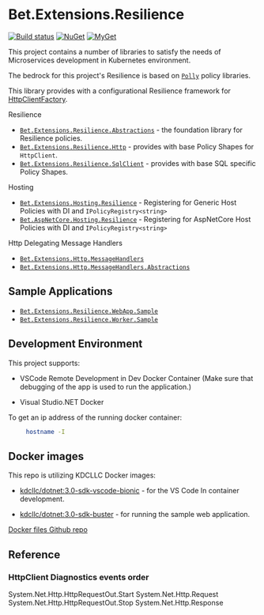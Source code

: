# Bet.Extensions.Resilience

[![Build status](https://ci.appveyor.com/api/projects/status/tmqs7xbq1aqee3md/branch/master?svg=true)](https://ci.appveyor.com/project/kdcllc/bet-extensions-resilience/branch/master)
[![NuGet](https://img.shields.io/nuget/v/Bet.Extensions.Resilience.Http.svg)](https://www.nuget.org/packages?q=Bet.Extensions.Resilience.Http)
[![MyGet](https://img.shields.io/myget/kdcllc/v/Bet.Extensions.Resilience.Http.svg?label=myget)](https://www.myget.org/F/kdcllc/api/v2)

This project contains a number of libraries to satisfy the needs of Microservices development in Kubernetes environment.

The bedrock for this project's Resilience is based on [`Polly`](https://github.com/App-vNext/Polly) policy libraries.

This library provides with a configurational Resilience framework for [HttpClientFactory](https://docs.microsoft.com/en-us/dotnet/architecture/microservices/implement-resilient-applications/use-httpclientfactory-to-implement-resilient-http-requests).

Resilience

- [`Bet.Extensions.Resilience.Abstractions`](./src/Bet.Extensions.Resilience.Abstractions/README.md) - the foundation library for Resilience policies.
- [`Bet.Extensions.Resilience.Http`](./src/Bet.Extensions.Resilience.Http/README.md) - provides with base Policy Shapes for `HttpClient`.
- [`Bet.Extensions.Resilience.SqlClient`](./src/Bet.Extensions.Resilience.Http/README.md) - provides with base SQL specific Policy Shapes.

Hosting

- [`Bet.Extensions.Hosting.Resilience`](./src/Bet.Extensions.Hosting.Resilience/README.md) - Registering for Generic Host Policies with DI and `IPolicyRegistry<string>`
- [`Bet.AspNetCore.Hosting.Resilience`](./src/Bet.AspNetCore.Hosting.Resilience/README.md) - Registering for AspNetCore Host Policies with DI and `IPolicyRegistry<string>`

Http Delegating Message Handlers

- [`Bet.Extensions.Http.MessageHandlers`](./src/Bet.Extensions.Http.MessageHandlers/README.md)
- [`Bet.Extensions.Http.MessageHandlers.Abstractions`](./src/Bet.Extensions.Http.MessageHandlers.Abstractions/README.md)

## Sample Applications

- [`Bet.Extensions.Resilience.WebApp.Sample`](./src/Bet.Extensions.Resilience.WebApp.Sample/README.md)
- [`Bet.Extensions.Resilience.Worker.Sample`](./src/Bet.Extensions.Resilience.Worker.Sample/README.md)

## Development Environment

This project supports:

- VSCode Remote Development in Dev Docker Container (Make sure that debugging of the app is used to run the application.)

- Visual Studio.NET Docker

To get an ip address of the running docker container:

```bash
     hostname -I
```

## Docker images

This repo is utilizing KDCLLC Docker images:

- [kdcllc/dotnet:3.0-sdk-vscode-bionic](https://hub.docker.com/r/kdcllc/dotnet/tags) - for the VS Code In container development.

- [kdcllc/dotnet:3.0-sdk-buster](https://hub.docker.com/r/kdcllc/dotnet/tags) - for running the sample web application.

[Docker files Github repo](https://github.com/kdcllc/docker/blob/master/dotnet/dotnet-docker.md)

## Reference



### HttpClient Diagnostics events order

System.Net.Http.HttpRequestOut.Start
System.Net.Http.Request
System.Net.Http.HttpRequestOut.Stop
System.Net.Http.Response
